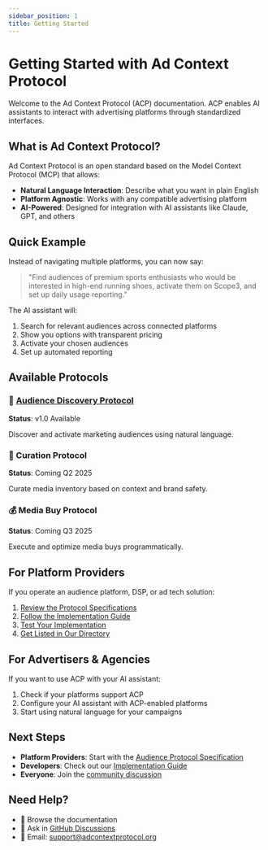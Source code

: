 ```yaml
---
sidebar_position: 1
title: Getting Started
---
```


# Getting Started with Ad Context Protocol

Welcome to the Ad Context Protocol (ACP) documentation. ACP enables AI assistants to interact with advertising platforms through standardized interfaces.

## What is Ad Context Protocol?

Ad Context Protocol is an open standard based on the Model Context Protocol (MCP) that allows:

- **Natural Language Interaction**: Describe what you want in plain English
- **Platform Agnostic**: Works with any compatible advertising platform
- **AI-Powered**: Designed for integration with AI assistants like Claude, GPT, and others

## Quick Example

Instead of navigating multiple platforms, you can now say:

> "Find audiences of premium sports enthusiasts who would be interested in high-end running shoes, activate them on Scope3, and set up daily usage reporting."

The AI assistant will:
1. Search for relevant audiences across connected platforms
2. Show you options with transparent pricing
3. Activate your chosen audiences
4. Set up automated reporting

## Available Protocols

### 🎯 [Audience Discovery Protocol](./audience/overview)
**Status**: v1.0 Available

Discover and activate marketing audiences using natural language.

### 📍 Curation Protocol
**Status**: Coming Q2 2025

Curate media inventory based on context and brand safety.

### 💰 Media Buy Protocol  
**Status**: Coming Q3 2025

Execute and optimize media buys programmatically.

## For Platform Providers

If you operate an audience platform, DSP, or ad tech solution:

1. [Review the Protocol Specifications](./audience/specification)
2. [Follow the Implementation Guide](./implementation/getting-started)
3. [Test Your Implementation](./implementation/testing)
4. [Get Listed in Our Directory](./showcase)

## For Advertisers & Agencies

If you want to use ACP with your AI assistant:

1. Check if your platforms support ACP
2. Configure your AI assistant with ACP-enabled platforms
3. Start using natural language for your campaigns

## Next Steps

- **Platform Providers**: Start with the [Audience Protocol Specification](./audience/specification)
- **Developers**: Check out our [Implementation Guide](./implementation/getting-started)
- **Everyone**: Join the [community discussion](https://github.com/adcontextprotocol/adcp/discussions)

## Need Help?

- 📖 Browse the documentation
- 💬 Ask in [GitHub Discussions](https://github.com/adcontextprotocol/adcp/discussions)
- 📧 Email: support@adcontextprotocol.org
